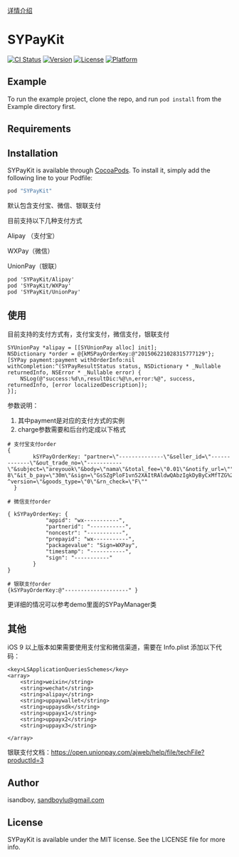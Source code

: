 [详情介绍](https://isandboy.github.io/2017/07/30/SYPayKit%E7%AE%80%E4%BB%8B/)

# SYPayKit

[![CI Status](http://img.shields.io/travis/isandboy/SYPayKit.svg?style=flat)](https://travis-ci.org/isandboy/SYPayKit)
[![Version](https://img.shields.io/cocoapods/v/SYPayKit.svg?style=flat)](http://cocoapods.org/pods/SYPayKit)
[![License](https://img.shields.io/cocoapods/l/SYPayKit.svg?style=flat)](http://cocoapods.org/pods/SYPayKit)
[![Platform](https://img.shields.io/cocoapods/p/SYPayKit.svg?style=flat)](http://cocoapods.org/pods/SYPayKit)

## Example

To run the example project, clone the repo, and run `pod install` from the Example directory first.

## Requirements

## Installation

SYPayKit is available through [CocoaPods](http://cocoapods.org). To install
it, simply add the following line to your Podfile:

```ruby
pod "SYPayKit"
```

默认包含支付宝、微信、银联支付

目前支持以下几种支付方式

Alipay （支付宝）

WXPay（微信）

UnionPay（银联）

```
pod 'SYPayKit/Alipay'
pod 'SYPayKit/WXPay'
pod 'SYPayKit/UnionPay'
```
## 使用
目前支持的支付方式有，支付宝支付，微信支付，银联支付
```
SYUnionPay *alipay = [[SYUnionPay alloc] init];
NSDictionary *order = @{kMSPayOrderKey:@"201506221028315777129"};
[SYPay payment:payment withOrderInfo:nil withCompletion:^(SYPayResultStatus status, NSDictionary * _Nullable returnedInfo, NSError * _Nullable error) {
    NSLog(@"success:%d\n,resultDic:%@\n,error:%@", success, returnedInfo, [error localizedDescription]);
}];

```

参数说明：

1. 其中payment是对应的支付方式的实例
2. charge参数需要和后台约定成以下格式

```
# 支付宝支付order
{
		kSYPayOrderKey: "partner=\"--------------\"&seller_id=\"-------------\"&out_trade_no=\"-----------\"&subject=\"areyouok\"&body=\"nama\"&total_fee=\"0.01\"&notify_url=\""&service=\"\"&payment_type=\"1\"&_input_charset=\"utf-8\"&it_b_pay=\"30m\"&sign=\"GsSZgPloF1vn52XAItRAldwQAbzIgkDyByCxMfTZG%2FMapRoyrNIJo4U1LUGjHp6gdBZ7U8jA1kljLPqkeGv8MZigd3kH25V0UK3Jc3C94Ngxm5S%2Fz5QsNr6wnqNY9sx%2Bw6DqNdEQnnks7PKvvU0zgsynip50lAhJmflmfHvp%2Bgk%3D\"&sign_type=\"RSA\"&appenv=\"system= ^version=\"&goods_type=\"0\"&rn_check=\"F\""
  }

# 微信支付order

{ kSYPayOrderKey: {
			"appid": "wx-----------",
			"partnerid": "-----------",
			"noncestr": "-----------",
			"prepayid": "wx-----------",
			"packagevalue": "Sign=WXPay",
			"timestamp": "-----------",
			"sign": "-----------"
		}
}

# 银联支付order
{kSYPayOrderKey:@"--------------------" }
```
更详细的情况可以参考demo里面的SYPayManager类

## 其他

iOS 9 以上版本如果需要使用支付宝和微信渠道，需要在 Info.plist 添加以下代码：
```
<key>LSApplicationQueriesSchemes</key>
<array>
    <string>weixin</string>
    <string>wechat</string>
    <string>alipay</string>
	<string>uppaywallet</string>
	<string>uppaysdk</string>
	<string>uppayx1</string>
	<string>uppayx2</string>
	<string>uppayx3</string>

</array>
```

银联支付文档：https://open.unionpay.com/ajweb/help/file/techFile?productId=3

## Author

isandboy, sandboylu@gmail.com

## License

SYPayKit is available under the MIT license. See the LICENSE file for more info.
